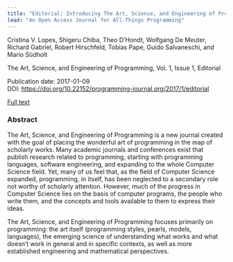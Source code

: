 ```yaml
---
title: "Editorial: Introducing The Art, Science, and Engineering of Programming"
lead: "An Open Access Journal for All-Things Programming"
---
```

Cristina V. Lopes, Shigeru Chiba, Theo D’Hondt, Wolfgang De Meuter, Richard Gabriel, Robert Hirschfeld, Tobias Pape, Guido Salvaneschi, and Mario Südholt

The Art, Science, and Engineering of Programming, Vol. 1, Issue 1, Editorial

Publication date: 2017-01-09  
DOI: <https://doi.org/10.22152/programming-journal.org/2017/1/editorial>  

[Full text](editorial.pdf)

### Abstract
The Art, Science, and Engineering of Programming is a new journal created with the goal of placing the wonderful art of programming in the map of scholarly works. Many academic journals and conferences exist that publish research related to programming, starting with programming languages, software engineering, and expanding to the whole Computer Science field. Yet, many of us feel that, as the field of Computer Science expanded, programming, in itself, has been neglected to a secondary role not worthy of scholarly attention. However, much of the progress in Computer Science lies on the basis of computer programs, the people who write them, and the concepts and tools available to them to express their ideas.

The Art, Science, and Engineering of Programming focuses primarily on programming: the art itself (programming styles, pearls, models, languages), the emerging science of understanding what works and what doesn’t work in general and in specific contexts, as well as more established engineering and mathematical perspectives.


